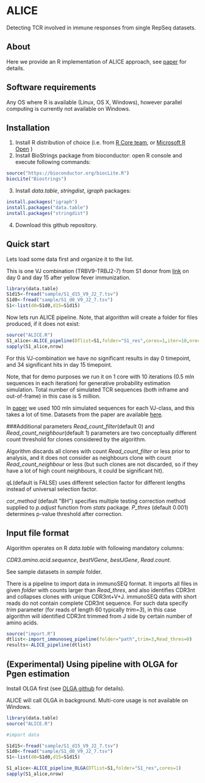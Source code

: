 # ALICE
Detecting TCR involved in immune responses from single RepSeq datasets.

## About
Here we provide an R implementation of ALICE approach, see [paper](https://www.biorxiv.org/content/early/2018/07/23/375162) for details.
## Software requirements
Any OS where R is available (Linux, OS X, Windows), however parallel computing is currently not available on Windows.  

## Installation

1. Install R distribution of choice (i.e. from [R Core team](https://cloud.r-project.org/), or [Microsoft R Open](https://mran.microsoft.com/open/) )
2. Install BioStrings package from bioconductor: open R console and execute following commands: 
```R
source("https://bioconductor.org/biocLite.R")
biocLite("Biostrings")
```
3. Install *data.table*, *stringdist*, *igraph* packages:
```R
install.packages("igraph")
install.packages("data.table")
install.packages("stringdist")
```
4. Download this github repository.

## Quick start
Lets load some data first and organize it to the list. 

This is one VJ combination (TRBV9-TRBJ2-7) from S1 donor from [link](https://www.biorxiv.org/content/early/2018/04/13/300343) on day 0 and day 15 after yellow fever immunization.

```R
library(data.table)
S1d15<-fread("sample/S1_d15_V9_J2_7.tsv")
S1d0<-fread("sample/S1_d0_V9_J2_7.tsv")
S1<-list(d0=S1d0,d15=S1d15)
```

Now lets run ALICE pipeline. Note, that algorithm will create a folder for files produced, if it does not exist:
```R
source("ALICE.R")
S1_alice<-ALICE_pipeline(DTlist=S1,folder="S1_res",cores=1,iter=10,nrec=5e5) #this takes few minutes to run
sapply(S1_alice,nrow)
```
For this VJ-combination we have no significant results in day 0 timepoint, and 34 significant hits in day 15 timepoint. 

Note, that for demo purposes we run it on 1 core with 10 iterations (0.5 mln sequences in each iteration) for generative probability estimation simulation. Total number of simulated TCR sequences (both inframe and out-of-frame) in this case is 5 million. 

In [paper](https://www.biorxiv.org/content/early/2018/07/23/375162) we used 100 mln simulated sequences for each VJ-class, and this takes a lot of time. 
Datasets from the paper are available [here](https://github.com/pogorely/ALICE_sample_data).

###Additional parameters
*Read_count_filter*(default 0) and *Read_count_neighbour*(default 1) parameters are two conceptually different count threshold for clones considered by the algorithm. 

Algorithm discards all clones with count  *Read_count_filter* or less prior to analysis, and it does not consider as neighbours clone with count *Read_count_neighbour* or less (but such clones are not discarded, so if they have a lot of high count neighbours, it could be significant hit).

*qL*(default is FALSE) uses different selection factor for different lengths instead of universal selection factor. 

*cor_method* (default "BH") specifies multiple testing correction method supplied to *p.adjust* function from *stats* package. *P_thres* (default 0.001) determines p-value threshold after correction.

## Input file format
Algorithm operates on R *data.table* with following mandatory columns: 

*CDR3.amino.acid.sequence*, *bestVGene*, *bestJGene*, *Read.count*. 

See sample datasets in *sample* folder.

There is a pipeline to import data in immunoSEQ format. It imports all files in given *folder* with counts larger than *Read_thres*, and also identifies CDR3nt and collapses clones with unique CDR3nt+V+J. immunoSEQ data with short reads do not contain complete CDR3nt sequence. For such data specify *trim* parameter (for reads of length 60 typically *trim=3*), in this case algorithm will identified CDR3nt trimmed from J side by certain number of amino acids.  

```R
source("import.R")
dtlist<-import_immunoseq_pipeline(folder="path",trim=3,Read_thres=0)
results<-ALICE_pipeline(dtlist)
```

## (Experimental) Using pipeline with OLGA for Pgen estimation
Install OLGA first (see [OLGA github](https://cloud.r-project.org/) for details).

ALICE will call OLGA in background. Multi-core usage is not available on Windows.  

```R
library(data.table)
source("ALICE.R")

#import data

S1d15<-fread("sample/S1_d15_V9_J2_7.tsv")
S1d0<-fread("sample/S1_d0_V9_J2_7.tsv")
S1<-list(d0=S1d0,d15=S1d15)

S1_alice<-ALICE_pipeline_OLGA(DTlist=S1,folder="S1_res",cores=1)
sapply(S1_alice,nrow)

```